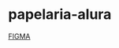 # papelaria-alura

[FIGMA](<"https://www.figma.com/file/ufJds5Dr1opj7psbOporBG/Apeperia-Mobile-First-(Copy)">)
